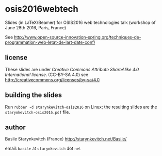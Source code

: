 # osis2016webtech

Slides (in LaTeX/Beamer) for OSIS2016 web technologies talk (workshop of June 28th 2016, Paris, France)


See  http://www.open-source-innovation-spring.org/techniques-de-programmation-web-letat-de-lart-date-conf/

## license
These slides are under *Creative Commons Attribute ShareAlike 4.0 International license*. (CC-BY-SA 4.0)
see http://creativecommons.org/licenses/by-sa/4.0

## building the slides
Run `rubber -d starynkevitch-osis2016` on Linux; the resulting slides are the `starynkevitch-osis2016.pdf` file.

## author
Basile Starynkevitch (France)
http://starynkevitch.net/Basile/

email: `basile` at `starynkevitch` dot `net`

